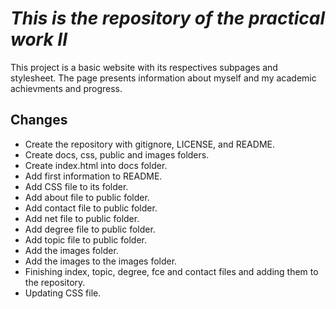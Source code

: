# *This is the repository of the practical work II*

This project is a basic website with its respectives subpages and stylesheet. 
The page presents information about myself and my academic achievments and progress.

## Changes

+ Create the repository with gitignore, LICENSE, and README.
+ Create docs, css, public and images folders.
+ Create index.html into docs folder.
+ Add first information to README.
+ Add CSS file to its folder.
+ Add about file to public folder.
+ Add contact file to public folder.
+ Add net file to public folder.
+ Add degree file to public folder.
+ Add topic file to public folder.
+ Add the images folder.
+ Add the images to the images folder.
+ Finishing index, topic, degree, fce and contact files and adding them to the repository.
+ Updating CSS file.